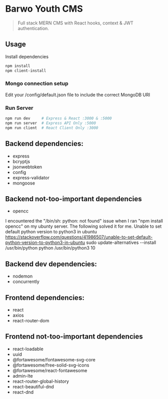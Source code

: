 # Barwo Youth CMS

> Full stack MERN CMS with React hooks, context & JWT authentication.

## Usage

Install dependencies

```bash
npm install
npm client-install
```


### Mongo connection setup

Edit your /config/default.json file to include the correct MongoDB URI


### Run Server

```bash
npm run dev     # Express & React :3000 & :5000
npm run server  # Express API Only :5000
npm run client  # React Client Only :3000
```


## Backend dependencies:
* express
* bcryptjs
* jsonwebtoken
* config
* express-validator
* mongoose

## Backend not-too-important dependencies
* opencc

I encountered the "/bin/sh: python: not found" issue when I ran "npm install opencc" on my ubunty server. The following solved it for me.
Unable to set default python version to python3 in ubuntu
https://stackoverflow.com/questions/41986507/unable-to-set-default-python-version-to-python3-in-ubuntu
sudo update-alternatives --install /usr/bin/python python /usr/bin/python3 10

## Backend dev dependencies:
* nodemon
* concurrently

## Frontend dependencies:
* react
* axios
* react-router-dom

## Frontend not-too-important dependencies
* react-loadable
* uuid
* @fortawesome/fontawesome-svg-core
* @fortawesome/free-solid-svg-icons
* @fortawesome/react-fontawesome
* admin-lte
* react-router-global-history
* react-beautiful-dnd
* react-dnd
